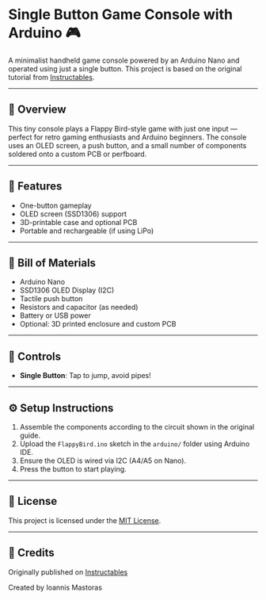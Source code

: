 # Single Button Game Console with Arduino 🎮

A minimalist handheld game console powered by an Arduino Nano and operated using just a single button. This project is based on the original tutorial from [Instructables](https://www.instructables.com/Single-Button-Game-Console-With-Arduino-and-PCB/).

---

## 🧰 Overview

This tiny console plays a Flappy Bird-style game with just one input — perfect for retro gaming enthusiasts and Arduino beginners. The console uses an OLED screen, a push button, and a small number of components soldered onto a custom PCB or perfboard.

---

## 🧠 Features

- One-button gameplay
- OLED screen (SSD1306) support
- 3D-printable case and optional PCB
- Portable and rechargeable (if using LiPo)

---

## 🧾 Bill of Materials

- Arduino Nano
- SSD1306 OLED Display (I2C)
- Tactile push button
- Resistors and capacitor (as needed)
- Battery or USB power
- Optional: 3D printed enclosure and custom PCB

---

## 📲 Controls

- **Single Button**: Tap to jump, avoid pipes!

---

## ⚙️ Setup Instructions

1. Assemble the components according to the circuit shown in the original guide.
2. Upload the `FlappyBird.ino` sketch in the `arduino/` folder using Arduino IDE.
3. Ensure the OLED is wired via I2C (A4/A5 on Nano).
4. Press the button to start playing.

---

## 📜 License

This project is licensed under the [MIT License](LICENSE).

---

## 🙌 Credits

Originally published on [Instructables](https://www.instructables.com/Single-Button-Game-Console-With-Arduino-and-PCB/)

Created by Ioannis Mastoras
